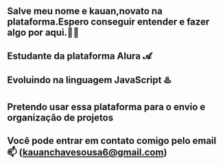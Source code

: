 ## Salve meu nome e kauan,novato na plataforma.Espero conseguir entender e fazer algo por aqui.🎱​🥇
## Estudante da plataforma Alura 𝓐
## Evoluindo na linguagem JavaScript ♨️
## Pretendo usar essa plataforma para o envio e organização de projetos
## Você pode entrar em contato comigo pelo email 📫​​ (kauanchavesousa6@gmail.com) 
<!--
**Zlkauanzin/Zlkauanzin** is a ✨ _special_ ✨ repository because its `README.md` (this file) appears on your GitHub profile.

Here are some ideas to get you started:

- 🔭 I’m currently working on ...
- 🌱 I’m currently learning ...
- 👯 I’m looking to collaborate on ...
- 🤔 I’m looking for help with ...
- 💬 Ask me about ...
- 📫 How to reach me: ...
- 😄 Pronouns: ...
- ⚡ Fun fact: ...
-->
